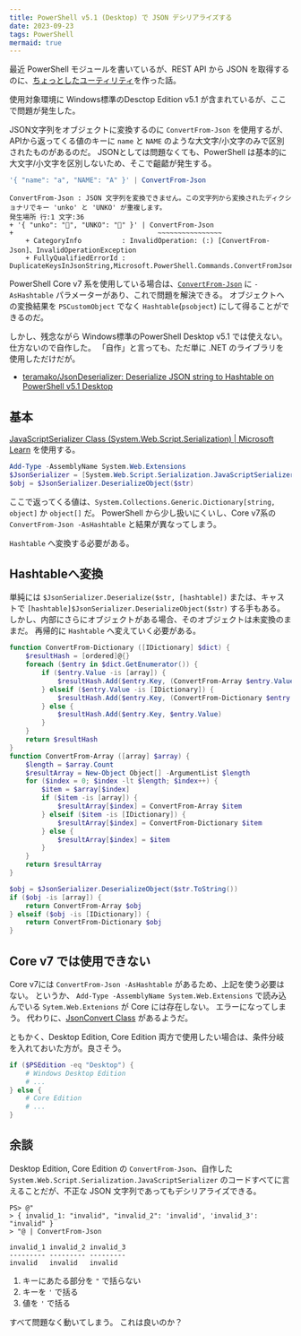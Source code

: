 ```yaml
---
title: PowerShell v5.1 (Desktop) で JSON デシリアライズする
date: 2023-09-23
tags: PowerShell
mermaid: true
---
```


最近 PowerShell モジュールを書いているが、REST API から JSON を取得するのに、[ちょっとしたユーティリティ][JsonDeserializer]を作った話。

使用対象環境に Windows標準のDesctop Edition v5.1 が含まれているが、ここで問題が発生した。

JSON文字列をオブジェクトに変換するのに `ConvertFrom-Json` を使用するが、APIから返ってくる値のキーに `name` と `NAME` のような大文字/小文字のみで区別されたものがあるのだ。
JSONとしては問題なくても、PowerShell は基本的に大文字/小文字を区別しないため、そこで齟齬が発生する。

```powershell
'{ "name": "a", "NAME": "A" }' | ConvertFrom-Json
```
```
ConvertFrom-Json : JSON 文字列を変換できません。この文字列から変換されたディクショナリでキー 'unko' と 'UNKO' が重複します。
発生場所 行:1 文字:36
+ '{ "unko": "💩", "UNKO": "💩" }' | ConvertFrom-Json
+                                    ~~~~~~~~~~~~~~~~
    + CategoryInfo          : InvalidOperation: (:) [ConvertFrom-Json]、InvalidOperationException
    + FullyQualifiedErrorId : DuplicateKeysInJsonString,Microsoft.PowerShell.Commands.ConvertFromJsonCommand

```

PowerShell Core v7 系を使用している場合は、[`ConvertFrom-Json`][ConvertFrom-Json-v7] に `-AsHashtable` パラメーターがあり、これで問題を解決できる。
オブジェクトへの変換結果を `PSCustomObject` でなく `Hashtable`(`psobject`) にして得ることができるのだ。

しかし、残念ながら Windows標準のPowerShell Desktop v5.1 では使えない。
仕方ないので自作した。
「自作」と言っても、ただ単に .NET のライブラリを使用しただけだが。

- [teramako/JsonDeserializer: Deserialize JSON string to Hashtable on PowerShell v5.1 Desktop][JsonDeserializer]

## 基本

[JavaScriptSerializer Class (System.Web.Script.Serialization) | Microsoft Learn](https://learn.microsoft.com/en-us/dotnet/api/system.web.script.serialization.javascriptserializer?view=netframework-4.8.1) を使用する。
```powershell
Add-Type -AssemblyName System.Web.Extensions
$JsonSerializer = [System.Web.Script.Serialization.JavaScriptSerializer]::new()
$obj = $JsonSerializer.DeserializeObject($str)
```

ここで返ってくる値は、`System.Collections.Generic.Dictionary[string, object]` か `object[]` だ。
PowerShell から少し扱いにくいし、Core v7系の`ConvertFrom-Json -AsHashtable` と結果が異なってしまう。

`Hashtable` へ変換する必要がある。

## Hashtableへ変換

単純には `$JsonSerializer.Deserialize($str, [hashtable])` または、キャストで `[hashtable]$JsonSerializer.DeserializeObject($str)` する手もある。
しかし、内部にさらにオブジェクトがある場合、そのオブジェクトは未変換のままだ。
再帰的に `Hashtable` へ変えていく必要がある。

```powershell
function ConvertFrom-Dictionary ([IDictionary] $dict) {
    $resultHash = [ordered]@{}
    foreach ($entry in $dict.GetEnumerator()) {
        if ($entry.Value -is [array]) {
            $resultHash.Add($entry.Key, (ConvertFrom-Array $entry.Value))
        } elseif ($entry.Value -is [IDictionary]) {
            $resultHash.Add($entry.Key, (ConvertFrom-Dictionary $entry.Value))
        } else {
            $resultHash.Add($entry.Key, $entry.Value)
        }
    }
    return $resultHash
}
function ConvertFrom-Array ([array] $array) {
    $length = $array.Count
    $resultArray = New-Object Object[] -ArgumentList $length
    for ($index = 0; $index -lt $length; $index++) {
        $item = $array[$index]
        if ($item -is [array]) {
            $resultArray[$index] = ConvertFrom-Array $item
        } elseif ($item -is [IDictionary]) {
            $resultArray[$index] = ConvertFrom-Dictionary $item
        } else {
            $resultArray[$index] = $item
        }
    }
    return $resultArray
}

$obj = $JsonSerializer.DeserializeObject($str.ToString())
if ($obj -is [array]) {
    return ConvertFrom-Array $obj
} elseif ($obj -is [IDictionary]) {
    return ConvertFrom-Dictionary $obj
}
```

## Core v7 では使用できない
Core v7には `ConvertFrom-Json -AsHashtable` があるため、上記を使う必要はない。
というか、 `Add-Type -AssemblyName System.Web.Extensions` で読み込んでいる `Sytem.Web.Extenions` が Core には存在しない。
エラーになってしまう。
代わりに、[JsonConvert Class](https://www.newtonsoft.com/json/help/html/T_Newtonsoft_Json_JsonConvert.htm) があるようだ。

ともかく、Desktop Edition, Core Edition 両方で使用したい場合は、条件分岐を入れておいた方が。良さそう。
```powershell
if ($PSEdition -eq "Desktop") {
    # Windows Desktop Edition
    # ...
} else {
    # Core Edition
    # ...
}
```

## 余談

Desktop Edition, Core Edition の `ConvertFrom-Json`、自作した `System.Web.Script.Serialization.JavaScriptSerializer` のコードすべてに言えることだが、不正な JSON 文字列であってもデシリアライズできる。

```console
PS> @"
> { invalid_1: "invalid", "invalid_2": 'invalid', 'invalid_3': "invalid" }
> "@ | ConvertFrom-Json

invalid_1 invalid_2 invalid_3
--------- --------- ---------
invalid   invalid   invalid

```
1. キーにあたる部分を `"` で括らない
2. キーを `'` で括る
3. 値を `'` で括る

すべて問題なく動いてしまう。
これは良いのか？

[JsonDeserializer]: https://github.com/teramako/JsonDeserializer "teramako/JsonDeserializer: Deserialize JSON string to Hashtable on PowerShell v5.1 Desktop"
[ConvertFrom-Json-v7]: https://learn.microsoft.com/en-us/powershell/module/microsoft.powershell.utility/convertfrom-json?view=powershell-7.3 "ConvertFrom-Json (Microsoft.PowerShell.Utility) - PowerShell | Microsoft Learn"
